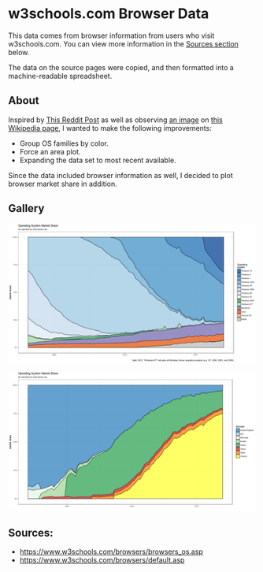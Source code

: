# w3schools.com Browser Data

This data comes from browser information from users who visit w3schools.com. You can view more information in the [Sources section](https://github.com/zonination/w3data/blob/master/README.md#sources) below.

The data on the source pages were copied, and then formatted into a machine-readable spreadsheet.

## About

Inspired by [This Reddit Post](https://www.reddit.com/r/dataisbeautiful/comments/3s3c8o/relative_operating_system_market_share_from_2003/) as well as observing [an image](https://commons.wikimedia.org/wiki/File:Operatingsystem_market_share.svg) on [this Wikipedia page](http://archive.is/P2LK3), I wanted to make the following improvements:

* Group OS families by color.
* Force an area plot.
* Expanding the data set to most recent available.

Since the data included browser information as well, I decided to plot browser market share in addition.

## Gallery

![OS Share](https://raw.githubusercontent.com/zonination/w3data/master/OS%20Share.png)

![Browser Share](https://raw.githubusercontent.com/zonination/w3data/master/Browser%20Share.png)

## Sources:

* https://www.w3schools.com/browsers/browsers_os.asp
* https://www.w3schools.com/browsers/default.asp
